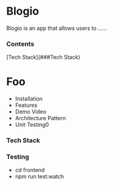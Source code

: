 # Blogio

Blogio is an app that allows users to ......

### Contents
[Tech Stack](###Tech Stack)

# Foo
- Installation
- Features
- Demo Video
- Architecture Pattern
- Unit Testing0

### Tech Stack

### Testing
- cd frontend
- npm run test:watch
